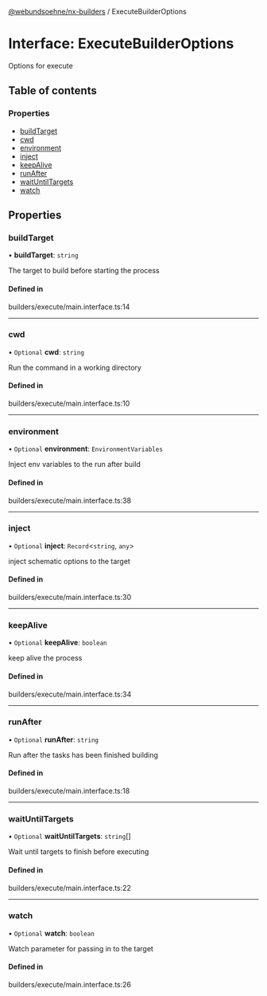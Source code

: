[@webundsoehne/nx-builders](../README.md) / ExecuteBuilderOptions

# Interface: ExecuteBuilderOptions

Options for execute

## Table of contents

### Properties

- [buildTarget](ExecuteBuilderOptions.md#buildtarget)
- [cwd](ExecuteBuilderOptions.md#cwd)
- [environment](ExecuteBuilderOptions.md#environment)
- [inject](ExecuteBuilderOptions.md#inject)
- [keepAlive](ExecuteBuilderOptions.md#keepalive)
- [runAfter](ExecuteBuilderOptions.md#runafter)
- [waitUntilTargets](ExecuteBuilderOptions.md#waituntiltargets)
- [watch](ExecuteBuilderOptions.md#watch)

## Properties

### buildTarget

• **buildTarget**: `string`

The target to build before starting the process

#### Defined in

builders/execute/main.interface.ts:14

---

### cwd

• `Optional` **cwd**: `string`

Run the command in a working directory

#### Defined in

builders/execute/main.interface.ts:10

---

### environment

• `Optional` **environment**: `EnvironmentVariables`

Inject env variables to the run after build

#### Defined in

builders/execute/main.interface.ts:38

---

### inject

• `Optional` **inject**: `Record`<`string`, `any`\>

inject schematic options to the target

#### Defined in

builders/execute/main.interface.ts:30

---

### keepAlive

• `Optional` **keepAlive**: `boolean`

keep alive the process

#### Defined in

builders/execute/main.interface.ts:34

---

### runAfter

• `Optional` **runAfter**: `string`

Run after the tasks has been finished building

#### Defined in

builders/execute/main.interface.ts:18

---

### waitUntilTargets

• `Optional` **waitUntilTargets**: `string`[]

Wait until targets to finish before executing

#### Defined in

builders/execute/main.interface.ts:22

---

### watch

• `Optional` **watch**: `boolean`

Watch parameter for passing in to the target

#### Defined in

builders/execute/main.interface.ts:26
